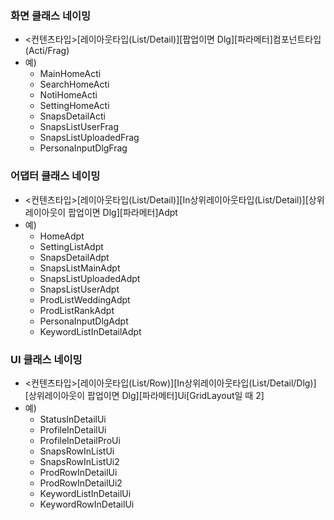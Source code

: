 ### 화면 클래스 네이밍
- <컨텐츠타입>[레이아웃타입(List/Detail)][팝업이면 Dlg][파라메터]컴포넌트타입(Acti/Frag)
- 예)
	- MainHomeActi
	- SearchHomeActi
	- NotiHomeActi
	- SettingHomeActi
	- SnapsDetailActi
	- SnapsListUserFrag
	- SnapsListUploadedFrag
	- PersonaInputDlgFrag
	
### 어댑터 클래스 네이밍
- <컨텐츠타입>[레이아웃타입(List/Detail)][In상위레이아웃타입(List/Detail)][상위레이아웃이 팝업이면 Dlg][파라메터]Adpt
- 예)
	- HomeAdpt
	- SettingListAdpt
	- SnapsDetailAdpt
	- SnapsListMainAdpt
	- SnapsListUploadedAdpt
	- SnapsListUserAdpt
	- ProdListWeddingAdpt
	- ProdListRankAdpt
	- PersonaInputDlgAdpt
	- KeywordListInDetailAdpt

### UI 클래스 네이밍
- <컨텐츠타입>[레이아웃타입(List/Row)][In상위레이아웃타입(List/Detail/Dlg)][상위레이아웃이 팝업이면 Dlg][파라메터]Ui[GridLayout일 때 2]
- 예)
	- StatusInDetailUi
	- ProfileInDetailUi
	- ProfileInDetailProUi
	- SnapsRowInListUi
	- SnapsRowInListUi2
	- ProdRowInDetailUi
	- ProdRowInDetailUi2
	- KeywordListInDetailUi
	- KeywordRowInDetailUi


